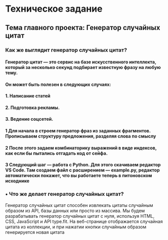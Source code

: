 # Техническое задание
## Тема главного проекта: Генератор случайных цитат
### Как же выглядит генератор случайных цитат?

#### Генератор цитат — это сервис на базе искусственного интеллекта, который за несколько секунд подбирает известную фразу на любую тему.

#### Он может быть полезен в следующих случаях:
#### 1.	Написание статей
#### 2.	Подготовка рекламы. 
#### 3.	Ведение соцсетей.
   
   
#### 1 Для начала в  строем генератор фраз из заданных фрагментов. Прописываем структуру предложения, разделяя слова по смыслу

#### 2  После этого задаем комбинаторику выражений в виде индексов, как если бы пытались отгадать код от сейфа.

#### 3  Следующий шаг — работа с Python. Для этого скачиваем редактор VS Code. Там создаем файл с расширением — example.py, редактор автоматически покажет, что вы работаете теперь в питоновском исходнике
 
### •	Что же делает генератор случайных цитат?
Генератор случайных цитат способен извлекать цитаты случайным образом из API, базы данных или просто из массива. Мы будем разрабатывать генератор случайных цитат с нуля, используя HTML, CSS, JavaScript и API type.fit. На веб-странице отображается случайная цитата из коллекции, и при нажатии кнопки случайным образом генерируется новая цитата

